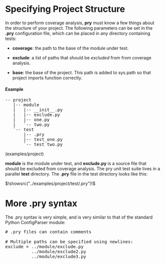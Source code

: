 
Specifying Project Structure
============================

In order to perform coverage analysis, __pry__ must know a few things about the
structure of your project. The following parameters can be set in the
<strong>.pry</strong> configuration file, which can be placed in any directory
containing tests:

- __coverage__: the path to the base of the module under test.

- __exclude__: a list of paths that should be _excluded_ from from coverage
  analysis.

- __base__: the base of the project. This path is added to sys.path so that
  project imports function correctly.


#### Example

<pre class="output">
-- project
   |-- module
   |   |-- __init__.py
   |   |-- exclude.py
   |   |-- one.py
   |   `-- two.py
   `-- test
       |-- .pry
       |-- test_one.py
       `-- test_two.py
</pre>
<div class="fname">(examples/project)</div>

__module__ is the module under test, and __exclude.py__ is a source file that
should be excluded from coverage analysis. The pry unit test suite lives in a
parallel __test__ directory. The <strong>.pry</strong> file in the test
directory looks like this:

<!--( block | syntax("py") )-->
$!showsrc("../examples/project/test/.pry")!$
<!--(end)-->

More .pry syntax
================

The .pry syntax is very simple, and is very similar to that of the standard
Python ConfigParser module:

<pre class="output">
# .pry files can contain comments

# Multiple paths can be specified using newlines:
exclude = ../module/exclude.py
          ../module/exclude2.py
          ../module/exclude3.py
</pre>















